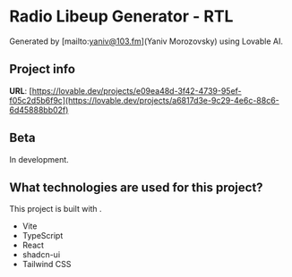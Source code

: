# Radio Libeup Generator - RTL

Generated by [mailto:yaniv@103.fm](Yaniv Morozovsky) using Lovable AI.

## Project info

**URL**: [https://lovable.dev/projects/e09ea48d-3f42-4739-95ef-f05c2d5b6f9c](https://lovable.dev/projects/a6817d3e-9c29-4e6c-88c6-6d45888bb02f)

## Beta

In development.

## What technologies are used for this project?

This project is built with .

- Vite
- TypeScript
- React
- shadcn-ui
- Tailwind CSS
